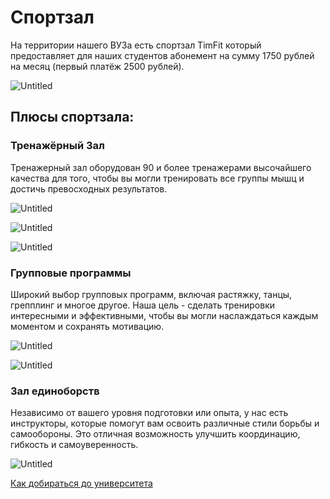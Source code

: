 # Спортзал

На территории нашего ВУЗа есть спортзал TimFit который предоставляет для наших студентов абонемент на сумму 1750 рублей на месяц (первый платёж 2500 рублей).

![Untitled](%D0%A1%D0%BF%D0%BE%D1%80%D1%82%D0%B7%D0%B0%D0%BB%2020c8b98bbd5c81a6b851e43946a4baa4/Untitled.png)

## Плюсы спортзала:

### **Тренажёрный Зал**

Тренажерный зал оборудован 90 и более тренажерами высочайшего качества для того, чтобы вы могли тренировать все группы мышц и достичь превосходных результатов.

![Untitled](%D0%A1%D0%BF%D0%BE%D1%80%D1%82%D0%B7%D0%B0%D0%BB%2020c8b98bbd5c81a6b851e43946a4baa4/Untitled%201.png)

![Untitled](%D0%A1%D0%BF%D0%BE%D1%80%D1%82%D0%B7%D0%B0%D0%BB%2020c8b98bbd5c81a6b851e43946a4baa4/Untitled%202.png)

![Untitled](%D0%A1%D0%BF%D0%BE%D1%80%D1%82%D0%B7%D0%B0%D0%BB%2020c8b98bbd5c81a6b851e43946a4baa4/Untitled%203.png)

### **Групповые программы**

Широкий выбор групповых программ, включая растяжку, танцы, грепплинг и многое другое. Наша цель - сделать тренировки интересными и эффективными, чтобы вы могли наслаждаться каждым моментом и сохранять мотивацию.

![Untitled](%D0%A1%D0%BF%D0%BE%D1%80%D1%82%D0%B7%D0%B0%D0%BB%2020c8b98bbd5c81a6b851e43946a4baa4/Untitled%204.png)

![Untitled](%D0%A1%D0%BF%D0%BE%D1%80%D1%82%D0%B7%D0%B0%D0%BB%2020c8b98bbd5c81a6b851e43946a4baa4/Untitled%205.png)

### **Зал единоборств**

Независимо от вашего уровня подготовки или опыта, у нас есть инструкторы, которые помогут вам освоить различные стили борьбы и самообороны. Это отличная возможность улучшить координацию, гибкость и самоуверенность.

![Untitled](%D0%A1%D0%BF%D0%BE%D1%80%D1%82%D0%B7%D0%B0%D0%BB%2020c8b98bbd5c81a6b851e43946a4baa4/Untitled%206.png)

[Как добираться до университета](%D0%9A%D0%B0%D0%BA%20%D0%B4%D0%BE%D0%B1%D0%B8%D1%80%D0%B0%D1%82%D1%8C%D1%81%D1%8F%20%D0%B4%D0%BE%20%D1%83%D0%BD%D0%B8%D0%B2%D0%B5%D1%80%D1%81%D0%B8%D1%82%D0%B5%D1%82%D0%B0%2020c8b98bbd5c810fbdf0ed8f5cfb9fa0.md)